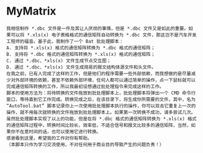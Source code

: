 # MyMatrix
    我相信制作 *.dbc 文件是一件及其让人厌烦的事情，但是 *.dbc 文件又是如此的重要。如果可以将 *.xls(x) 电子表格格式的通信矩阵自动转换为 *.dbc 文件，那这岂不是汽车开发工程师的福音。基于此，我制作了一个 Bat 批处理脚本：
    A. 支持将 *.xls(x) 格式的通信矩阵转换为 *.dbc 格式的通信矩阵；
    B. 支持将 *.dbc 格式的通信矩阵转换为 *.xls(x) 格式的通信矩阵；
    C. 通过 *.dbc、*xls(x) 文件生成节点交互图；
    D. 通过 *.dbc、*xls(x) 文件生成简易的报文结构体源文件和头文件。
    在我之前，已有人完成了这样的工作，但是他们的程序需要一些外部依赖，而我想做的是尽量减少对外部环境的依赖，甚至不依赖外部环境，任何人都可以通过简单的操作，点一下鼠标就可以完成通信矩阵转换的工作，所以我最初设想通过批处理指令来完成这样的工作。
    脚本的使用方法为：将待转换的文件拖放到批处理脚本上，批处理脚本将弹出一个 CMD 命令行窗口，等待直到它工作完成。转换完成之后，在该目录下，将生成你所需要的文件，其中，名为 “AutoTool.bat” 脚本记录你上一次使用批处理脚本执行的操作，你可以双击它重复上一次的操作，就不用每次就转换的文件拖放到批处理脚本上。如果第一次转换不成功，请多尝试几次。
    虽然批处理脚本实现了以上的功能，但是在将 *.dbc 格式的通信矩阵转换为 *.xls(x) 格式的通信矩阵过程中，转换时间比较长，效率低，不适合信号和报文比较多的通信矩阵，当然，如果你不在意时间的话，也可以使用它进行转换。
    感谢看到这里，希望我的工作对你有帮助。
    （本脚本只作为学习交流使用，不对任何用于商业目的导致产生的问题负责！）
